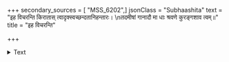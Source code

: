 +++
secondary_sources = [ "MSS_6202",]
jsonClass = "Subhaashita"
text = "इह विचरन्ति किरातास् त्वादृक्स्वच्छन्दतानिहन्तारः।  \nतदमीषां गानादौ मा धाः श्रवणे कुरङ्गशाव त्वम्॥"
title = "इह विचरन्ति"

+++

<details><summary>Text</summary>

इह विचरन्ति किरातास् त्वादृक्स्वच्छन्दतानिहन्तारः।  
तदमीषां गानादौ मा धाः श्रवणे कुरङ्गशाव त्वम्॥
</details>
